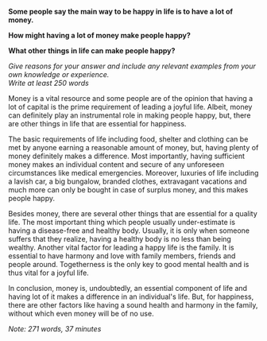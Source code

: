 **Some people say the main way to be happy in life is to have a lot of money.**   

**How might having a lot of money make people happy?**  

**What other things in life can make people happy?**  

*Give reasons for your answer and include any relevant examples from your own knowledge or experience.*  
*Write at least 250 words*  

Money is a vital resource and some people are of the opinion that having a lot of capital is the prime requirement of leading a joyful life. Albeit, money can definitely play an instrumental role in making people happy, but, there are other things in life that are essential for happiness.

The basic requirements of life including food, shelter and clothing can be met by anyone earning a reasonable amount of money, but, having plenty of money definitely makes a difference. Most importantly, having sufficient money makes an individual content and secure of any unforeseen circumstances like medical emergencies. Moreover, luxuries of life including a lavish car, a big bungalow, branded clothes, extravagant vacations and much more can only be bought in case of surplus money, and this makes people happy.

Besides money, there are several other things that are essential for a quality life. The most important thing which people usually under-estimate is having a disease-free and healthy body. Usually, it is only when someone suffers that they realize, having a healthy body is no less than being wealthy. Another vital factor for leading a happy life is the family. It is essential to have harmony and love with family members, friends and people around. Togetherness is the only key to good mental health and is thus vital for a joyful life.

In conclusion, money is, undoubtedly, an essential component of life and having lot of it makes a difference in an individual's life. But, for happiness, there are other factors like having a sound health and harmony in the family, without which even money will be of no use.


*Note: 271 words, 37 minutes*
